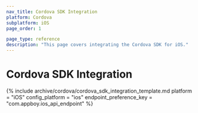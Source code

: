 ```yaml
---
nav_title: Cordova SDK Integration
platform: Cordova
subplatform: iOS
page_order: 1

page_type: reference
description: "This page covers integrating the Cordova SDK for iOS."
---
```


# Cordova SDK Integration

{% include archive/cordova/cordova_sdk_integration_template.md
    platform = "iOS"
    config_platform = "ios"
    endpoint_preference_key = "com.appboy.ios_api_endpoint"
%}

